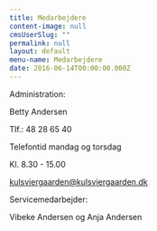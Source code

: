 ```yaml
---
title: Medarbejdere
content-image: null
cmsUserSlug: ""
permalink: null
layout: default
menu-name: Medarbejdere
date: 2016-06-14T00:00:00.000Z
---
```


Administration:

Betty Andersen

Tlf.: 48 28 65 40

Telefontid mandag og torsdag

Kl. 8.30 - 15.00 

[kulsviergaarden@kulsviergaarden.dk](www.kulsviergaarden.dk)

Servicemedarbejder:

Vibeke Andersen og Anja Andersen



